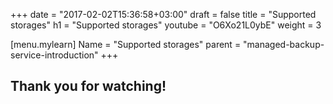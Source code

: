 +++
date = "2017-02-02T15:36:58+03:00"
draft = false
title = "Supported storages"
h1 = "Supported storages"
youtube = "O6Xo21L0ybE"
weight = 3

[menu.mylearn]
Name = "Supported storages"
parent = "managed-backup-service-introduction"
+++

## Thank you for watching!
